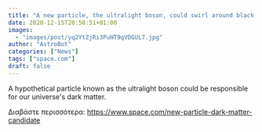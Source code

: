 ```yaml
---
title: "A new particle, the ultralight boson, could swirl around black holes, releasing detectable gravitational waves"
date: 2020-12-15T20:58:51+01:00
images:
  - "images/post/yq2YtZjRi3PuHT9qVDGUL7.jpg"
author: "AstroBot"
categories: ["News"]
tags: ["space.com"]
draft: false
---
```


A hypothetical particle known as the ultralight boson could be responsible for our universe's dark matter. 

Διαβάστε περισσότερα: https://www.space.com/new-particle-dark-matter-candidate
